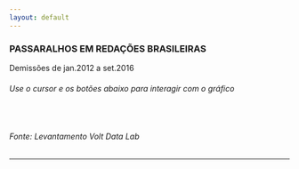 ```yaml
---
layout: default
---
```

<script src="https://ajax.googleapis.com/ajax/libs/jquery/3.1.0/jquery.min.js"></script>

### PASSARALHOS EM REDAÇÕES BRASILEIRAS
Demissões de jan.2012 a set.2016  

###### Use o cursor e os botões abaixo para interagir com o gráfico

<div id="grafico"></div> <br>

###### *Fonte: Levantamento Volt Data Lab*

---


<script src="js/d3.js"></script>
<script src="js/d3plus.js"></script>
<script src="graficos/jornalistas.js"></script>
